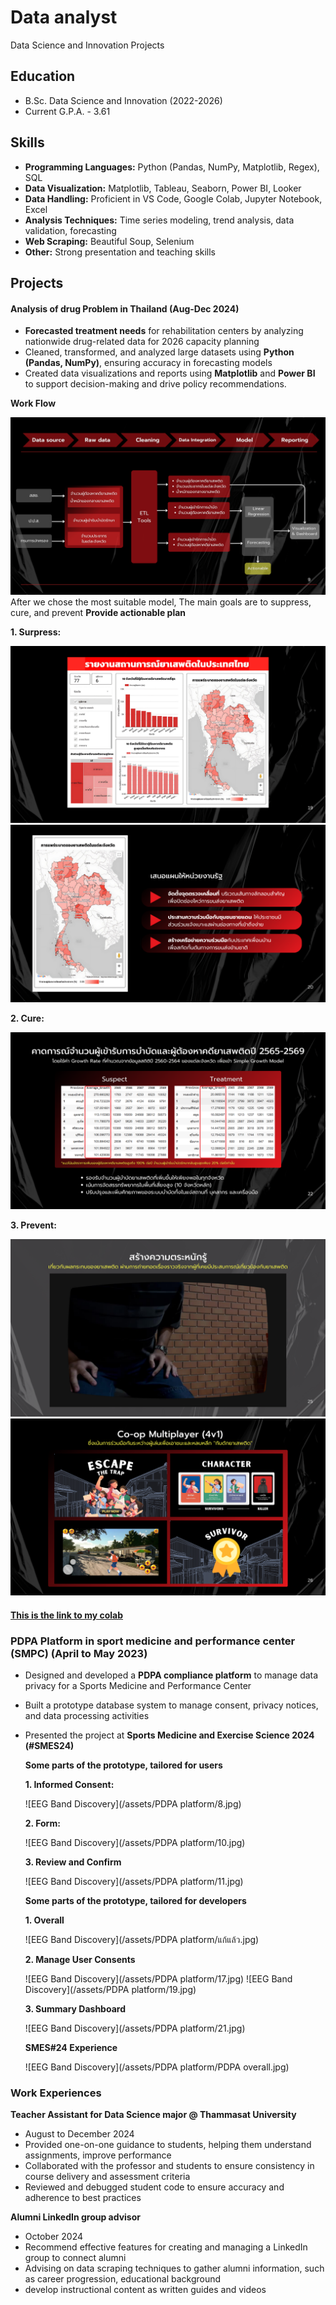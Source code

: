 # Data analyst
Data Science and Innovation Projects

## Education
- B.Sc. Data Science and Innovation (2022-2026)
- Current G.P.A. - 3.61 

## Skills
- **Programming Languages:** Python (Pandas, NumPy, Matplotlib, Regex), SQL
- **Data Visualization:** Matplotlib, Tableau, Seaborn, Power BI, Looker
- **Data Handling:** Proficient in VS Code, Google Colab, Jupyter Notebook, Excel
- **Analysis Techniques:** Time series modeling, trend analysis, data validation, forecasting
- **Web Scraping:** Beautiful Soup, Selenium
- **Other:** Strong presentation and teaching skills

## Projects
#### **Analysis of drug Problem in Thailand** (Aug-Dec 2024)
- **Forecasted treatment needs** for rehabilitation centers by analyzing nationwide drug-related data for 2026 capacity planning
- Cleaned, transformed, and analyzed large datasets using **Python (Pandas, NumPy)**, ensuring accuracy in forecasting models
- Created data visualizations and reports using **Matplotlib** and **Power BI** to support decision-making and drive policy
recommendations.

**Work Flow**

![EEG Band Discovery](/assets/9.png)
After we chose the most suitable model, The main goals are to suppress, cure, and prevent
**Provide actionable plan**

   **1. Surpress:**
   
   ![EEG Band Discovery](/assets/19.png)
   ![EEG Band Discovery](/assets/20.png)

   **2. Cure:**
   
   ![EEG Band Discovery](/assets/22.png)

   **3. Prevent:**
   
   ![EEG Band Discovery](/assets/25.png)
   ![EEG Band Discovery](/assets/26.png)

#### [This is the link to my colab](https://colab.research.google.com/drive/1pC27AtvC3w-bJndHnob9Kl1XNFbhA7Yv?usp=sharing)
  
### **PDPA Platform in sport medicine and performance center (SMPC)** (April to May 2023)
- Designed and developed a **PDPA compliance platform** to manage data privacy for a Sports Medicine and Performance Center
- Built a prototype database system to manage consent, privacy notices, and data processing activities
- Presented the project at **Sports Medicine and Exercise Science 2024 (#SMES24)**

   **Some parts of the prototype, tailored for users**

   **1. Informed Consent:**

   ![EEG Band Discovery](/assets/PDPA platform/8.jpg)
   
   **2. Form:**

   ![EEG Band Discovery](/assets/PDPA platform/10.jpg)
   
   **3. Review and Confirm**

   ![EEG Band Discovery](/assets/PDPA platform/11.jpg)

   **Some parts of the prototype, tailored for developers**

  **1. Overall**

  ![EEG Band Discovery](/assets/PDPA platform/แก้แล้ว.jpg)

  **2. Manage User Consents**

  ![EEG Band Discovery](/assets/PDPA platform/17.jpg)
  ![EEG Band Discovery](/assets/PDPA platform/19.jpg)

  **3. Summary Dashboard**

  ![EEG Band Discovery](/assets/PDPA platform/21.jpg)

  **SMES#24 Experience**

  ![EEG Band Discovery](/assets/PDPA platform/PDPA overall.jpg)



### Work Experiences
**Teacher Assistant for Data Science major @ Thammasat University**
- August to December 2024
- Provided one-on-one guidance to students, helping them understand assignments, improve performance
- Collaborated with the professor and students to ensure consistency in course delivery and assessment criteria
- Reviewed and debugged student code to ensure accuracy and adherence to best practices

**Alumni LinkedIn group advisor**
- October 2024
- Recommend effective features for creating and managing a LinkedIn group to connect alumni
- Advising on data scraping techniques to gather alumni information, such as career progression, educational background
- develop instructional content as written guides and videos

